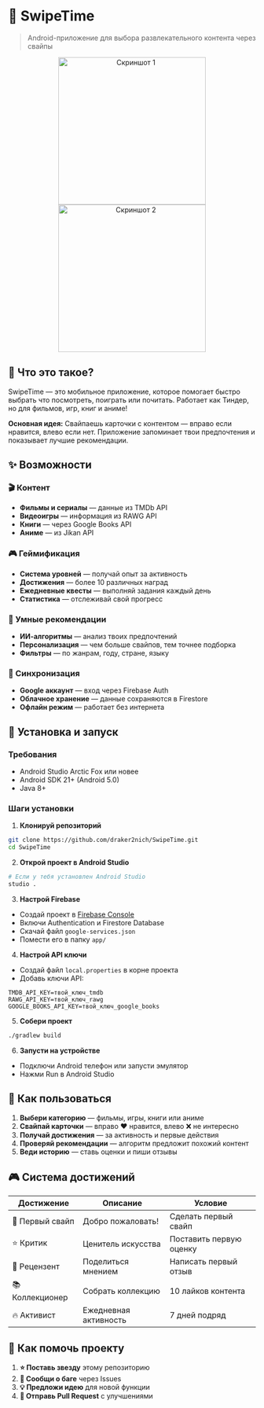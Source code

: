 # 📱 SwipeTime

> Android-приложение для выбора развлекательного контента через свайпы
<div align="center">
  <img src="https://github.com/user-attachments/assets/fdcc92c9-31b8-4731-9da9-8012f83107d0" width="300" alt="Скриншот 1">
  <img src="https://github.com/user-attachments/assets/d733c91a-f3ba-4c1b-8763-63620aa2efaf" width="300" alt="Скриншот 2">
</div>

## 🎯 Что это такое?

SwipeTime — это мобильное приложение, которое помогает быстро выбрать что посмотреть, поиграть или почитать. Работает как Тиндер, но для фильмов, игр, книг и аниме!

**Основная идея:** Свайпаешь карточки с контентом — вправо если нравится, влево если нет. Приложение запоминает твои предпочтения и показывает лучшие рекомендации.

## ✨ Возможности

### 🎬 Контент
- **Фильмы и сериалы** — данные из TMDb API
- **Видеоигры** — информация из RAWG API  
- **Книги** — через Google Books API
- **Аниме** — из Jikan API

### 🎮 Геймификация
- **Система уровней** — получай опыт за активность
- **Достижения** — более 10 различных наград
- **Ежедневные квесты** — выполняй задания каждый день
- **Статистика** — отслеживай свой прогресс

### 🤖 Умные рекомендации
- **ИИ-алгоритмы** — анализ твоих предпочтений
- **Персонализация** — чем больше свайпов, тем точнее подборка
- **Фильтры** — по жанрам, году, стране, языку

### 💾 Синхронизация
- **Google аккаунт** — вход через Firebase Auth
- **Облачное хранение** — данные сохраняются в Firestore
- **Офлайн режим** — работает без интернета

## 🚀 Установка и запуск

### Требования
- Android Studio Arctic Fox или новее
- Android SDK 21+ (Android 5.0)
- Java 8+

### Шаги установки

1. **Клонируй репозиторий**
```bash
git clone https://github.com/draker2nich/SwipeTime.git
cd SwipeTime
```

2. **Открой проект в Android Studio**
```bash
# Если у тебя установлен Android Studio
studio .
```

3. **Настрой Firebase**
- Создай проект в [Firebase Console](https://console.firebase.google.com/)
- Включи Authentication и Firestore Database
- Скачай файл `google-services.json`
- Помести его в папку `app/`

4. **Настрой API ключи**
- Создай файл `local.properties` в корне проекта
- Добавь ключи API:
```properties
TMDB_API_KEY=твой_ключ_tmdb
RAWG_API_KEY=твой_ключ_rawg
GOOGLE_BOOKS_API_KEY=твой_ключ_google_books
```

5. **Собери проект**
```bash
./gradlew build
```

6. **Запусти на устройстве**
- Подключи Android телефон или запусти эмулятор
- Нажми Run в Android Studio
## 🎯 Как пользоваться

1. **Выбери категорию** — фильмы, игры, книги или аниме
2. **Свайпай карточки** — вправо ❤️ нравится, влево ❌ не интересно  
3. **Получай достижения** — за активность и первые действия
4. **Проверяй рекомендации** — алгоритм предложит похожий контент
5. **Веди историю** — ставь оценки и пиши отзывы

## 🎮 Система достижений

| Достижение | Описание | Условие |
|------------|----------|---------|
| 🏁 Первый свайп | Добро пожаловать! | Сделать первый свайп |
| ⭐ Критик | Ценитель искусства | Поставить первую оценку |
| 📝 Рецензент | Поделиться мнением | Написать первый отзыв |
| 📚 Коллекционер | Собрать коллекцию | 10 лайков контента |
| 🔥 Активист | Ежедневная активность | 7 дней подряд |

## 🤝 Как помочь проекту

1. **⭐ Поставь звезду** этому репозиторию
2. **🐛 Сообщи о баге** через Issues
3. **💡 Предложи идею** для новой функции
4. **🔧 Отправь Pull Request** с улучшениями
